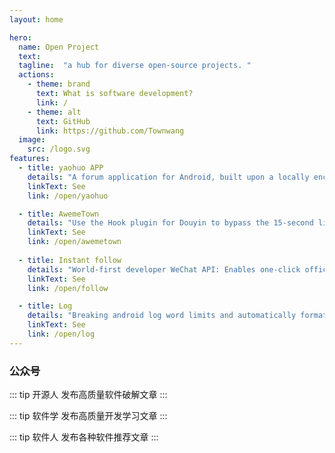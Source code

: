 ```yaml
---
layout: home

hero:
  name: Open Project
  text:
  tagline:  "a hub for diverse open-source projects. "
  actions:
    - theme: brand
      text: What is software development?
      link: /
    - theme: alt
      text: GitHub
      link: https://github.com/Townwang
  image:
    src: /logo.svg
features:
  - title: yaohuo APP
    details: "A forum application for Android, built upon a locally encapsulated crawler framework"
    linkText: See
    link: /open/yaohuo

  - title: AwemeTown
    details: "Use the Hook plugin for Douyin to bypass the 15-second limit."
    linkText: See
    link: /open/awemetown
	
  - title: Instant follow
    details: "World-first developer WeChat API: Enables one-click official account follow and friend addition in third-party apps—no API or permissions required."
    linkText: See
    link: /open/follow

  - title: Log
    details: "Breaking android log word limits and automatically formatting json."
    linkText: See
    link: /open/log
---
```


### 公众号

::: tip 开源人
发布高质量软件破解文章
:::

::: tip 软件学
发布高质量开发学习文章
:::

::: tip 软件人
发布各种软件推荐文章
:::


